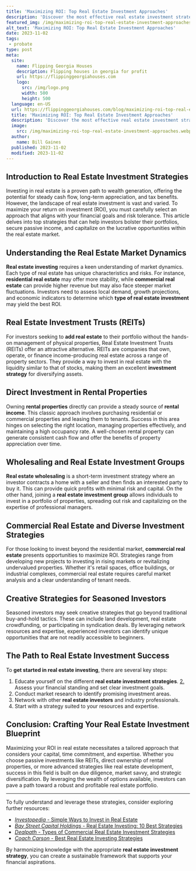 ```yaml
---
title: 'Maximizing ROI: Top Real Estate Investment Approaches'
description: 'Discover the most effective real estate investment strategies to maximize ROI. This comprehensive guide is a must-read for curious investors seeking success.'
featured_img: /img/maximizing-roi-top-real-estate-investment-approaches.webp
alt_text: 'Maximizing ROI: Top Real Estate Investment Approaches'
date: 2023-11-02
tags:
 - probate
type: post
meta:
  site:
    name: Flipping Georgia Houses
    description: Flipping houses in georgia for profit
    url: https://flippinggeorgiahouses.com
    logo:
      src: /img/logo.png
      width: 500
      height: 500
  language: en-US
  url: https://flippinggeorgiahouses.com/blog/maximizing-roi-top-real-estate-investment-approaches
  title: 'Maximizing ROI: Top Real Estate Investment Approaches'
  description: 'Discover the most effective real estate investment strategies to maximize ROI. This comprehensive guide is a must-read for curious investors seeking success.'
  image:
    src: /img/maximizing-roi-top-real-estate-investment-approaches.webp
  author:
    name: Bill Gaines
  published: 2023-11-02
  modified: 2023-11-02
---
```



## Introduction to Real Estate Investment Strategies

Investing in real estate is a proven path to wealth generation, offering the potential for steady cash flow, long-term appreciation, and tax benefits. However, the landscape of real estate investment is vast and varied. To maximize your return on investment (ROI), you must carefully select an approach that aligns with your financial goals and risk tolerance. This article delves into top strategies that can help investors bolster their portfolios, secure passive income, and capitalize on the lucrative opportunities within the real estate market.

## Understanding the Real Estate Market Dynamics

**Real estate investing** requires a keen understanding of market dynamics. Each type of real estate has unique characteristics and risks. For instance, **residential real estate** may offer more stability, while **commercial real estate** can provide higher revenue but may also face steeper market fluctuations. Investors need to assess local demand, growth projections, and economic indicators to determine which **type of real estate investment** may yield the best ROI.

## Real Estate Investment Trusts (REITs)

For investors seeking to **add real estate** to their portfolio without the hands-on management of physical properties, Real Estate Investment Trusts (REITs) offer an attractive alternative. REITs are companies that own, operate, or finance income-producing real estate across a range of property sectors. They provide a way to invest in real estate with the liquidity similar to that of stocks, making them an excellent **investment strategy** for diversifying assets.

## Direct Investment in Rental Properties

Owning **rental properties** directly can provide a steady source of **rental income**. This classic approach involves purchasing residential or commercial properties and leasing them to tenants. Success in this area hinges on selecting the right location, managing properties effectively, and maintaining a high occupancy rate. A well-chosen rental property can generate consistent cash flow and offer the benefits of property appreciation over time.

## Wholesaling and Real Estate Investment Groups

**Real estate wholesaling** is a short-term investment strategy where an investor contracts a home with a seller and then finds an interested party to buy it. This can provide quick profits with minimal risk and capital. On the other hand, joining a **real estate investment group** allows individuals to invest in a portfolio of properties, spreading out risk and capitalizing on the expertise of professional managers.

## Commercial Real Estate and Diverse Investment Strategies

For those looking to invest beyond the residential market, **commercial real estate** presents opportunities to maximize ROI. Strategies range from developing new projects to investing in rising markets or revitalizing undervalued properties. Whether it's retail spaces, office buildings, or industrial complexes, commercial real estate requires careful market analysis and a clear understanding of tenant needs.

## Creative Strategies for Seasoned Investors

Seasoned investors may seek creative strategies that go beyond traditional buy-and-hold tactics. These can include land development, real estate crowdfunding, or participating in syndication deals. By leveraging network resources and expertise, experienced investors can identify unique opportunities that are not readily accessible to beginners.

## The Path to Real Estate Investment Success

To **get started in real estate investing**, there are several key steps:

1. Educate yourself on the different **real estate investment strategies**.
[2.  ](https://flippinggeorgiahouses.com/blog/5-key-strategies-for-new-real-estate-investors)Assess your financial standing and set clear investment goals.
3. Conduct market research to identify promising investment areas.
4. Network with other **real estate investors** and industry professionals.
5. Start with a strategy suited to your resources and expertise.

## Conclusion: Crafting Your Real Estate Investment Blueprint

Maximizing your ROI in real estate necessitates a tailored approach that considers your capital, time commitment, and expertise. Whether you choose passive investments like REITs, direct ownership of rental properties, or more advanced strategies like real estate development, success in this field is built on due diligence, market savvy, and strategic diversification. By leveraging the wealth of options available, investors can pave a path toward a robust and profitable real estate portfolio.

---

To fully understand and leverage these strategies, consider exploring further resources:
  - [*Investopedia* - Simple Ways to Invest in Real Estate](https://www.investopedia.com/investing/simple-ways-invest-real-estate/)
  - [*Bay Street Capital Holdings* - Real Estate Investing: 10 Best Strategies](https://www.baystreetcapitalholdings.com/real-estate-investing-10-best-strategies-for-beginners-and-pros/)
  - [*Dealpath* - Types of Commercial Real Estate Investment Strategies](https://www.dealpath.com/blog/types-commercial-real-estate-investment-strategies/)
  - [*Coach Carson* - Best Real Estate Investing Strategies](https://www.coachcarson.com/best-real-estate-investing-strategies/)

By harmonizing knowledge with the appropriate **real estate investment strategy**, you can create a sustainable framework that supports your financial aspirations.